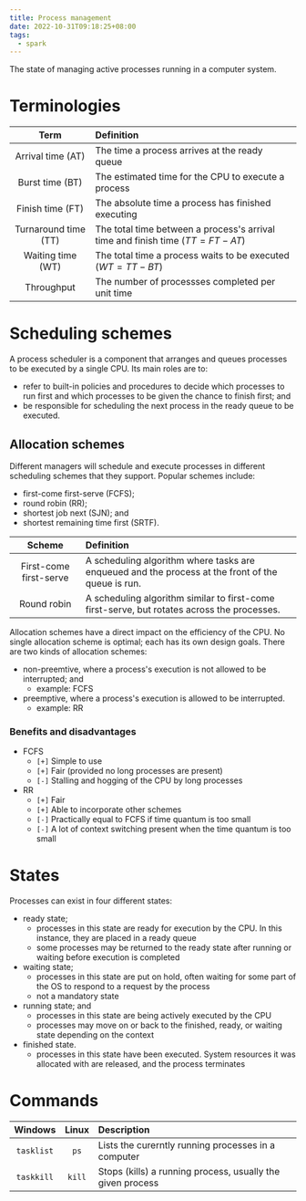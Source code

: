 ```yaml
---
title: Process management
date: 2022-10-31T09:18:25+08:00
tags:
  - spark
---
```


The state of managing active processes running in a computer system. 

# Terminologies

| Term | Definition |
|:-:|:-|
| Arrival time (AT) | The time a process arrives at the ready queue |
| Burst time (BT) | The estimated time for the CPU to execute a process |
| Finish time (FT) | The absolute time a process has finished executing |
| Turnaround time (TT) | The total time between a process's arrival time and finish time ($TT = FT - AT$) |
| Waiting time (WT) | The total time a process waits to be executed ($WT = TT - BT$) |
| Throughput | The number of processses completed per unit time |

# Scheduling schemes

A process scheduler is a component that arranges and queues processes to be executed by a single CPU. Its main roles are to:
- refer to built-in policies and procedures to decide which processes to run first and which processes to be given the chance to finish first; and
- be responsible for scheduling the next process in the ready queue to be executed.

## Allocation schemes

Different managers will schedule and execute processes in different scheduling schemes that they support. Popular schemes include:
- first-come first-serve (FCFS);
- round robin (RR);
- shortest job next (SJN); and
- shortest remaining time first (SRTF).

| Scheme | Definition |
|:-:|:-|
| First-come first-serve | A scheduling algorithm where tasks are enqueued and the process at the front of the queue is run. |
| Round robin | A scheduling algorithm similar to first-come first-serve, but rotates across the processes. |

Allocation schemes have a direct impact on the efficiency of the CPU. No single allocation scheme is optimal; each has its own design goals. There are two kinds of allocation schemes:
- non-preemtive, where a process's execution is not allowed to be interrupted; and
	- example: FCFS
- preemptive, where a process's execution is allowed to be interrupted.
	- example: RR

### Benefits and disadvantages

- FCFS
	- `[+]` Simple to use
	- `[+]` Fair (provided no long processes are present)
	- `[-]` Stalling and hogging of the CPU by long processes
- RR
	- `[+]` Fair
	- `[+]` Able to incorporate other schemes
	- `[-]` Practically equal to FCFS if time quantum is too small
	- `[-]` A lot of context switching present when the time quantum is too small

# States

Processes can exist in four different states:

- ready state;
	- processes in this state are ready for execution by the CPU. In this instance, they are placed in a ready queue
	- some processes may be returned to the ready state after running or waiting before execution is completed
- waiting state;
	- processes in this state are put on hold, often waiting for some part of the OS to respond to a request by the process
	- not a mandatory state
- running state; and
	- processes in this state are being actively executed by the CPU
	- processes may move on or back to the finished, ready, or waiting state depending on the context
- finished state.
	- processes in this state have been executed. System resources it was allocated with are released, and the process terminates

# Commands

| Windows | Linux | Description |
|:-:|:-:|:-|
| `tasklist` | `ps` | Lists the curerntly running processes in a computer |
| `taskkill` | `kill` | Stops (kills) a running process, usually the given process |
